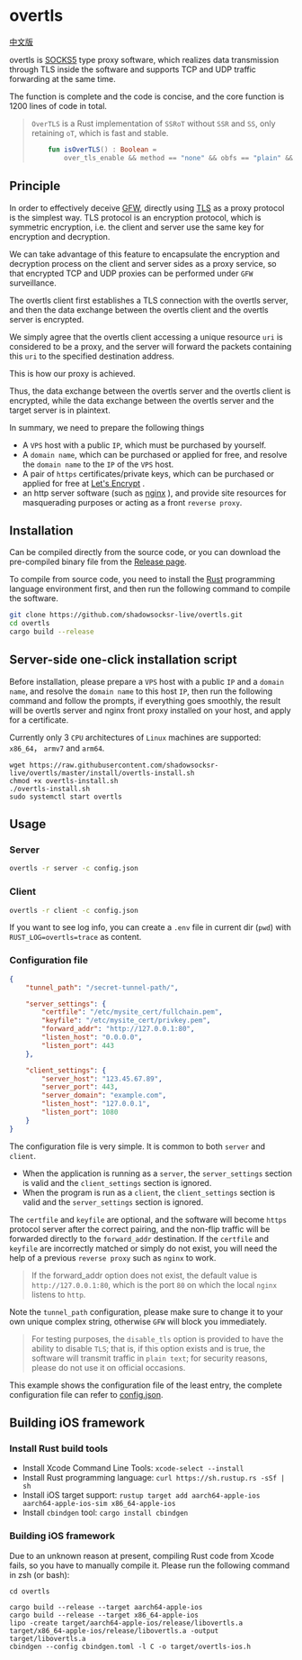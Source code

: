 # overtls

[中文版](readme-cn.md)

overtls is [SOCKS5](https://en.wikipedia.org/wiki/SOCKS#SOCKS5) type proxy software, which realizes data transmission through TLS inside the software and supports TCP and UDP traffic forwarding at the same time.

The function is complete and the code is concise, and the core function is 1200 lines of code in total.

> `OverTLS` is a Rust implementation of `SSRoT` without `SSR` and `SS`, only retaining `oT`, which is fast and stable.
> ```kotlin
>     fun isOverTLS() : Boolean =
>         over_tls_enable && method == "none" && obfs == "plain" && protocol == "origin"
> ```

## Principle

In order to effectively deceive [GFW](https://en.wikipedia.org/wiki/Great_Firewall), directly using [TLS](https://en.wikipedia.org/wiki/Transport_Layer_Security) as a proxy protocol is the simplest way. TLS protocol is an encryption protocol, which is symmetric encryption, i.e. the client and server use the same key for encryption and decryption.

We can take advantage of this feature to encapsulate the encryption and decryption process on the client and server sides as a proxy service, so that encrypted TCP and UDP proxies can be performed under `GFW` surveillance.

The overtls client first establishes a TLS connection with the overtls server, and then the data exchange between the overtls client and the overtls server is encrypted.

We simply agree that the overtls client accessing a unique resource `uri` is considered to be a proxy, and the server will forward the packets containing this `uri` to the specified destination address.

This is how our proxy is achieved.

Thus, the data exchange between the overtls server and the overtls client is encrypted, while the data exchange between the overtls server and the target server is in plaintext.

In summary, we need to prepare the following things
-    A `VPS` host with a public `IP`, which must be purchased by yourself.
-    A `domain name`, which can be purchased or applied for free, and resolve the `domain name` to the `IP` of the `VPS` host.
-    A pair of `https` certificates/private keys, which can be purchased or applied for free at [Let's Encrypt](https://letsencrypt.org/) .
-    an http server software (such as [nginx](https://www.nginx.com/) ), and provide site resources for masquerading purposes or acting as a front `reverse proxy`.

## Installation

Can be compiled directly from the source code, or you can download the pre-compiled binary file from the [Release page](https://github.com/shadowsocksr-live/overtls/releases).

To compile from source code, you need to install the [Rust](https://www.rust-lang.org/) programming language environment first, and then run the following command to compile the software.

```bash
git clone https://github.com/shadowsocksr-live/overtls.git
cd overtls
cargo build --release
```

## Server-side one-click installation script

Before installation, please prepare a `VPS` host with a public `IP` and a `domain name`, and resolve the `domain name` to this host `IP`, then run the following command and follow the prompts, if everything goes smoothly, the result will be overtls server and nginx front proxy installed on your host, and apply for a certificate.

Currently only 3 `CPU` architectures of `Linux` machines are supported: `x86_64`， `armv7` and `arm64`.

```
wget https://raw.githubusercontent.com/shadowsocksr-live/overtls/master/install/overtls-install.sh
chmod +x overtls-install.sh
./overtls-install.sh
sudo systemctl start overtls
```

## Usage

### Server
```bash
overtls -r server -c config.json
```

### Client
```bash
overtls -r client -c config.json
```

If you want to see log info, you can create a `.env` file in current dir (`pwd`) with `RUST_LOG=overtls=trace` as content.

### Configuration file
```json
{
    "tunnel_path": "/secret-tunnel-path/",

    "server_settings": {
        "certfile": "/etc/mysite_cert/fullchain.pem",
        "keyfile": "/etc/mysite_cert/privkey.pem",
        "forward_addr": "http://127.0.0.1:80",
        "listen_host": "0.0.0.0",
        "listen_port": 443
    },

    "client_settings": {
        "server_host": "123.45.67.89",
        "server_port": 443,
        "server_domain": "example.com",
        "listen_host": "127.0.0.1",
        "listen_port": 1080
    }
}
```

The configuration file is very simple. It is common to both `server` and `client`.
-    When the application is running as a `server`, the `server_settings` section is valid and the `client_settings` section is ignored.
-    When the program is run as a `client`, the `client_settings` section is valid and the `server_settings` section is ignored.

The `certfile` and `keyfile` are optional, and the software will become `https` protocol server after the correct pairing, and the non-flip traffic will be forwarded directly to the `forward_addr` destination. If the `certfile` and `keyfile` are incorrectly matched or simply do not exist, you will need the help of a previous `reverse proxy` such as `nginx` to work.

>    If the forward_addr option does not exist, the default value is `http://127.0.0.1:80`, which is the port `80` on which the local `nginx` listens to `http`.

Note the `tunnel_path` configuration, please make sure to change it to your own unique complex string, otherwise `GFW` will block you immediately.

>    For testing purposes, the `disable_tls` option is provided to have the ability to disable `TLS`; that is, if this option exists and is true, the software will transmit traffic in `plain text`; for security reasons, please do not use it on official occasions.

This example shows the configuration file of the least entry, the complete configuration file can refer to [config.json](config.json).


## Building iOS framework

### Install **Rust** build tools
- Install Xcode Command Line Tools: `xcode-select --install`
- Install Rust programming language: `curl https://sh.rustup.rs -sSf | sh`
- Install iOS target support: `rustup target add aarch64-apple-ios aarch64-apple-ios-sim x86_64-apple-ios`
- Install `cbindgen` tool: `cargo install cbindgen`

### Building iOS framework
Due to an unknown reason at present, compiling Rust code from Xcode fails, so you have to manually compile it.
Please run the following command in zsh (or bash):
```
cd overtls

cargo build --release --target aarch64-apple-ios
cargo build --release --target x86_64-apple-ios
lipo -create target/aarch64-apple-ios/release/libovertls.a target/x86_64-apple-ios/release/libovertls.a -output target/libovertls.a
cbindgen --config cbindgen.toml -l C -o target/overtls-ios.h
```
